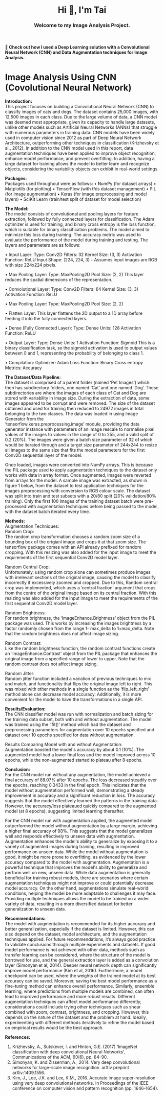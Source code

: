 <h1 align="center">Hi 👋, I'm Tai</h1>
<h3 align="center"> Welcome to my Image Analysis Project.</h3>
<br/>
<h4>  🌱 Check out how I used a Deep Learning solution with a Convolutional Neural Network (CNN) and Data Augmentation techniques for Image Analysis. </h4>

# Image Analysis Using CNN (Covolutional Neural Network)

**Introduction:** <br/>
This project focuses on building a Convolutional Neural Network (CNN) to classify images of cats and dogs. The dataset contains 25,000 images, with 12,500 images in each class. Due to the large volume of data, a CNN model was deemed most appropriate, given its capacity to handle large datasets, unlike other models such as Artificial Neural Networks (ANNs) that struggle with numerous parameters in training data. CNN models have been widely used in computer vision since 2012 as part of Deep Neural Network Architecture, outperforming other techniques in classification (Krizhevsky et al., 2012).
In addition to the CNN model used in this report, data augmentation techniques have been applied to improve object recognition, enhance model performance, and prevent overfitting. In addition, having a large dataset for training allows the model to better learn and recognize objects, considering the variability objects can exhibit in real-world settings.

**Packages:** <br/>
Packages used throughout were as follows:
•	NumPy (for dataset arrays)
•	Matplotlib (for plotting)
•	TensorFlow (with tfds dataset management)
•	PIL (for image augmentation)
•	Keras (for image preprocessing and model layers)
•	SciKit Learn (train/test split of dataset for model selection)

**The Model:** <br/>
The model consists of convolutional and pooling layers for feature extraction, followed by fully connected layers for classification. The Adam optimizer is used for training, and binary cross entropy is the loss function, which is suitable for binary classification problems. The model aimed to minimize this loss during training. The accuracy metric was used to evaluate the performance of the model during training and testing. The layers and parameters are as follows:

•	Input Layer:
Type: Conv2D
Filters: 32
Kernel Size: (3, 3)
Activation Function: ReLU
Input Shape: (224, 224, 3) - Assumes input images are RGB with size 224x224 pixels.

•	Max Pooling Layer:
Type: MaxPooling2D
Pool Size: (2, 2)
This layer reduces the spatial dimensions of the representation.


•	Convolutional Layer:
Type: Conv2D 
Filters: 64
Kernel Size: (3, 3)
Activation Function: ReLU

•	Max Pooling Layer:
Type: MaxPooling2D
Pool Size: (2, 2)

•	Flatten Layer:
This layer flattens the 2D output to a 1D array before feeding it into the fully connected layers.

•	Dense (Fully Connected Layer):
Type: Dense
Units: 128
Activation Function: ReLU

•	Output Layer:
Type: Dense
Units: 1
Activation Function: Sigmoid
This is a binary classification task, so the sigmoid activation is used to output values between 0 and 1, representing the probability of belonging to class 1.

•	Compilation:
Optimizer: Adam
Loss Function: Binary Cross entropy
Metrics: Accuracy

**The Dataset/Data Pipeline:** <br/>
The dataset is comprised of a parent folder (named ‘Pet Images’) which then has subdirectory folders, one named ‘Cat’ and one named ‘Dog’. These subdirectories are where the images of each class of Cat and Dog are stored with variability in image size. During the extraction of data, some images appeared to be corrupt and were removed. The size of the dataset obtained and used for training then reduced to 24972 images in total belonging to the two classes. The data was loaded in using Image Generator from the  
‘tensorflow.keras.preprocessing.image’ module, providing the data generator instance with parameters of an image rescale to normalise pixel values of the images to values in the range of 0 to 255, and a valid split of 0.2 (20%). The images were given a batch size parameter of 32 of which would be iterated through and a target size parameter of 244x244 to resize all images to the same size that fits the model parameters for the first Conv2D sequential layer of the model.

Once loaded, images were converted into NumPy arrays. This is because the PIL package used to apply augmentation techniques to the dataset only works with data in array format. Once augmented, images were reverted from arrays for the model. A sample image was extracted, as shown in figure 1 below, from the dataset to test application techniques for the images preprocessing with conversion to RGB colour scale. The dataset was split into train and test subsets with a 20/80 split (20% validation/80% training). Only the first 100 images of the training dataset batch were pre-processed with augmentation techniques before being passed to the model, with the dataset batch iterated every time.

**Methods:**<br/>
Augmentation Techniques:<br/>
Random Crop:<br/>
The random crop transformation chooses a random zoom size of a bounding box of the origianl image and crops it at that zoom size. The tensorflow package comes with an API already prefixed for random cropping. With this resizing was also added for the input image to meet the requirements of the first sequential Conv2D model layer.

Random Central Crop:<br/>
Unfortunately, using random crop alone can sometimes produce images with irrelevant sections of the original image, causing the model to classify incorrectly if excessively zoomed and cropped. Due to this, Random central crop was implemented, which uses a ‘central fraction’ argument that crops from the centre of the original image based on its central fraction. With this resizing was also added for the input image to meet the requirements of the first sequential Conv2D model layer.

Random Brightness: <br/>
For random brightness, the ‘ImageEnhance.Brightness’ object from the PIL package was used. This works by increasing the images brightness by a factor randomly chosen from the range 1- max_delta to 1+max_delta. Note that the random brightness does not affect image sizing.

Random Contrast:<br/>
Like the random brightness function, the random contrast functions create an ‘ImageEnhance.Contrast’ object from the PIL package that enhances the original image from a specified range of lower to upper. Note that the random contrast does not affect image sizing.

Random Jitter: <br/>
Random jitter function included a variation of previous techniques to mix and match, and functionality that flips the original image left to right. This was mixed with other methods in a single function as the ‘flip_left_right’ method alone can decrease model accuracy. Additionally, it is more convenient for the model to have the transformations in a single API.

**Results/Evaluation:**<br/>
The CNN classifier model was run with normalization and batch sizing for the training data subset, both with and without augmentation. The model was trained using the ‘.fit()’ method which had the dataset and preprocessing parameters for augmentation over 10 epochs specified and dataset over 10 epochs specified for data without augmentation. 

Results Comparing Model with and without Augmentation: <br/>
Augmentation boosted the model's accuracy by about 0.1 (10%). The augmented model had a lower final loss and the model improved across 10 epochs, while the non-augmented started to plateau after 8 epochs.

**Conclusion:**<br/>
For the CNN model run without any augmentation, the model achieved a final accuracy of 88.07% after 10 epochs. The loss decreased steadily over the epochs, reaching 0.3433 in the final epoch. This indicates that the model without augmentation performed well, demonstrating a steady improvement in accuracy and a significant reduction in loss. The accuracy suggests that the model effectively learned the patterns in the training data. However, the accuracy/loss plateaued quickly compared to the augmented model (at 8 epochs), suggesting limited learning thereafter.

For the CNN model run with augmentation applied, the augmented model outperformed the model without augmentation by a large margin, achieving a higher final accuracy of 98%. This suggests that the model generalizes well and responds effectively to unseen data with augmentation. Augmentation enhances the model's ability to generalize by exposing it to a variety of augmented images during training, resulting in improved performance on unseen data. While the model without augmentation is good, it might be more prone to overfitting, as evidenced by the lower accuracy compared to the model with augmentation. Augmentation is a powerful technique that improves the model's ability to generalize and perform well on new, unseen data.
While data augmentation is generally beneficial for training robust models, there are scenarios where certain augmentation techniques might not improve or could potentially decrease model accuracy. On the other hand, augmentations simulate real-world conditions, helping the model be more adaptable to challenges it may face. Providing multiple techniques allows the model to be trained on a wider variety of data, resulting in a more diversified dataset for better generalization to unseen data.

**Recommendations:**<br/>
The model with augmentation is recommended for its higher accuracy and better generalization, especially if the dataset is limited. However, this can also depend on the dataset, model architecture, and the augmentation techniques applied. For future recommendations, it’s always good practice to validate conclusions through multiple experiments and datasets.
If good model performance is not achieved with other data, methods such as transfer learning can be considered, where the structure of the model is borrowed for use, and the general extraction layer is added as a convolution layer (Simonyan et al, 2014). Deeper neural network depth can significantly improve model performance (Kim et al, 2016). Furthermore, a model checkpoint can be used, where the weights of the trained model at its best accuracy can be saved. Moreover, saving the best model performance as a fine-tuning method can enhance overall performance.
Similarly, ensemble learning, where predictions from multiple models are combined, can often lead to improved performance and more robust results. Different augmentation techniques can affect model performance differently; considerations could include trying other techniques such as shear combined with zoom, contrast, brightness, and cropping. However, this depends on the nature of the dataset and the problem at hand. Ideally, experimenting with different methods iteratively to refine the model based on empirical results would be the best approach.

**References:**<br/>
1.	Krizhevsky, A., Sutskever, I. and Hinton, G.E. (2017) ‘ImageNet classification with deep convolutional Neural Networks’, Communications of the ACM, 60(6), pp. 84–90.
2.	Simonyan, K. and Zisserman, A., 2014. Very deep convolutional networks for large-scale image recognition. arXiv preprint arXiv:1409.1556.
3.	Kim, J., Lee, J.K. and Lee, K.M., 2016. Accurate image super-resolution using very deep convolutional networks. In Proceedings of the IEEE conference on computer vision and pattern recognition (pp. 1646-1654).

